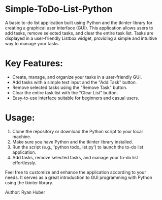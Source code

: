 # Simple-ToDo-List-Python
A basic to-do list application built using Python and the tkinter library for creating a graphical user interface (GUI). This application allows users to add tasks, remove selected tasks, and clear the entire task list. Tasks are displayed in a user-friendly Listbox widget, providing a simple and intuitive way to manage your tasks.

# Key Features:
- Create, manage, and organize your tasks in a user-friendly GUI.
- Add tasks with a simple text input and the "Add Task" button.
- Remove selected tasks using the "Remove Task" button.
- Clear the entire task list with the "Clear List" button.
- Easy-to-use interface suitable for beginners and casual users.

# Usage:
1. Clone the repository or download the Python script to your local machine.
2. Make sure you have Python and the tkinter library installed.
3. Run the script (e.g., 'python todo_list.py') to launch the to-do list application.
4. Add tasks, remove selected tasks, and manage your to-do list effortlessly.

Feel free to customize and enhance the application according to your needs. It serves as a great introduction to GUI programming with Python using the tkinter library.

Author: Ryan Huber
